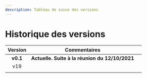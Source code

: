 ```yaml
---
description: Tableau de suive des versions
---
```


# Historique des versions

|  Version |                  Commentaires                  |   |
| :------: | :--------------------------------------------: | - |
| **v0.1** | **Actuelle. Suite à la réunion du 12/10/2021** |   |
|    v19   |                                                |   |
|          |                                                |   |
